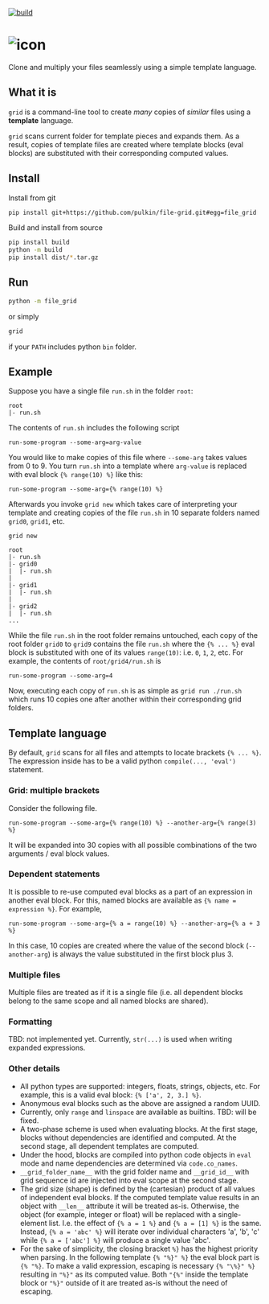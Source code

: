 [![build](https://github.com/pulkin/file-grid/actions/workflows/test.yml/badge.svg)](https://github.com/pulkin/file-grid/actions)

# ![icon](resources/icon-full.svg)

Clone and multiply your files seamlessly using a simple template language.

What it is
----------

`grid` is a command-line tool to create *many* copies of *similar* files
using a **template** language.

`grid` scans current folder for template pieces and expands them.
As a result, copies of template files are created where template blocks
(eval blocks) are substituted with their corresponding computed values.

Install
-------

Install from git

```bash
pip install git+https://github.com/pulkin/file-grid.git#egg=file_grid
```

Build and install from source

```bash
pip install build
python -m build
pip install dist/*.tar.gz
```

Run
---

```bash
python -m file_grid
```

or simply

```bash
grid
```

if your `PATH` includes python `bin` folder.

Example
-------

Suppose you have a single file `run.sh` in the folder `root`:

```
root
|- run.sh
```

The contents of `run.sh` includes the following script

```
run-some-program --some-arg=arg-value
```

You would like to make copies of this file where `--some-arg`
takes values from 0 to 9.
You turn `run.sh` into a template where `arg-value` is replaced with
eval block `{% range(10) %}` like this:

```
run-some-program --some-arg={% range(10) %}
```

Afterwards you invoke `grid new` which takes care of interpreting
your template and creating copies of the file `run.sh` in 10 separate
folders named `grid0`, `grid1`, etc.

```
grid new
```

```
root
|- run.sh
|- grid0
|  |- run.sh
|
|- grid1
|  |- run.sh
|
|- grid2
|  |- run.sh
...
```

While the file `run.sh` in the root folder remains untouched, each copy
of the root folder `grid0` to `grid9` contains the file `run.sh` where
the `{% ... %}` eval block is substituted with one of its values `range(10)`:
i.e. `0`, `1`, `2`, etc.
For example, the contents of `root/grid4/run.sh` is

```
run-some-program --some-arg=4
```

Now, executing each copy of `run.sh` is as simple as `grid run ./run.sh`
which runs 10 copies one after another within their corresponding grid
folders.

Template language
-----------------

By default, `grid` scans for all files and attempts to locate brackets
`{% ... %}`.
The expression inside has to be a valid python `compile(..., 'eval')`
statement.

### Grid: multiple brackets

Consider the following file.

```
run-some-program --some-arg={% range(10) %} --another-arg={% range(3) %}
```

It will be expanded into 30 copies with all possible combinations of the
two arguments / eval block values.

### Dependent statements

It is possible to re-use computed eval blocks as a part of an expression
in another eval block.
For this, named blocks are available as `{% name = expression %}`.
For example,

```
run-some-program --some-arg={% a = range(10) %} --another-arg={% a + 3 %}
```

In this case, 10 copies are created where the value of the second block
(`--another-arg`) is always the value substituted in the first block plus 3.

### Multiple files

Multiple files are treated as if it is a single file (i.e. all dependent
blocks belong to the same scope and all named blocks are shared).

### Formatting

TBD: not implemented yet.
Currently, `str(...)` is used when writing expanded expressions.

### Other details

- All python types are supported: integers, floats, strings, objects, etc.
  For example, this is a valid eval block: `{% ['a', 2, 3.] %}`.
- Anonymous eval blocks such as the above are assigned a random UUID.
- Currently, only `range` and `linspace` are available as builtins.
  TBD: will be fixed.
- A two-phase scheme is used when evaluating blocks.
  At the first stage, blocks without dependencies are identified and
  computed.
  At the second stage, all dependent templates are computed.
- Under the hood, blocks are compiled into python code objects in `eval`
  mode and name dependencies are determined via `code.co_names`.
- `__grid_folder_name__` with the grid folder name and
  `__grid_id__` with grid sequence id are injected into eval scope
  at the second stage.
- The grid size (shape) is defined by the (cartesian) product of all
  values of independent eval blocks.
  If the computed template value results in an object with `__len__`
  attribute it will be treated as-is.
  Otherwise, the object (for example, integer or float) will be replaced
  with a single-element list. I.e. the effect of `{% a = 1 %}` and
  `{% a = [1] %}` is the same.
  Instead, `{% a = 'abc' %}` will iterate over individual characters 'a',
  'b', 'c' while `{% a = ['abc'] %}` will produce a single value 'abc'.
- For the sake of simplicity, the closing bracket `%}` has the highest
  priority when parsing.
  In the following template `{% "%}" %}` the eval block part is `{% "%}`.
  To make a valid expression, escaping is necessary `{% "\%}" %}` resulting
  in `"%}"` as its computed value.
  Both `"{%"` inside the template block or `"%}"` outside of it are treated
  as-is without the need of escaping.
